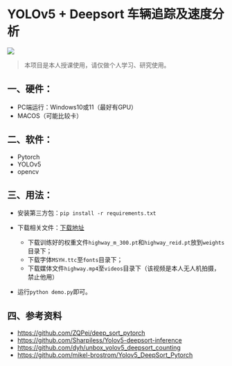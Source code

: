 # YOLOv5 + Deepsort 车辆追踪及速度分析

![](https://enpei-md.oss-cn-hangzhou.aliyuncs.com/img20220418161251.png?x-oss-process=style/wp)



> 本项目是本人授课使用，请仅做个人学习、研究使用。



## 一、硬件：

* PC端运行：Windows10或11（最好有GPU）
* MACOS（可能比较卡）

## 二、软件：

* Pytorch 
* YOLOv5
* opencv 

## 三、用法：

* 安装第三方包：`pip install -r requirements.txt`

* 下载相关文件：[下载地址](https://github.com/enpeizhao/CVprojects/releases)

  * 下载训练好的权重文件`highway_m_300.pt`和`highway_reid.pt`放到`weights`目录下；
  * 下载字体`MSYH.ttc`至`fonts`目录下；
  * 下载媒体文件`highway.mp4`至`videos`目录下（该视频是本人无人机拍摄，禁止他用）

* 运行`python demo.py`即可。

  

## 四、参考资料

* https://github.com/ZQPei/deep_sort_pytorch
* https://github.com/Sharpiless/Yolov5-deepsort-inference
* https://github.com/dyh/unbox_yolov5_deepsort_counting
* https://github.com/mikel-brostrom/Yolov5_DeepSort_Pytorch


